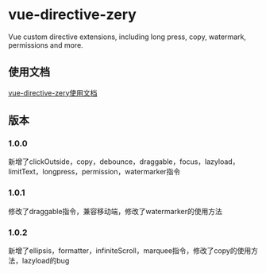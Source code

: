 # vue-directive-zery
Vue custom directive extensions, including long press, copy, watermark, permissions and more.

## 使用文档
[vue-directive-zery使用文档](https://zhouzelin.github.io/zery/)

## 版本
### 1.0.0
新增了clickOutside，copy，debounce，draggable，focus，lazyload，limitText，longpress，permission，watermarker指令

### 1.0.1
修改了draggable指令，兼容移动端，修改了watermarker的使用方法

### 1.0.2
新增了ellipsis，formatter，infiniteScroll，marquee指令，修改了copy的使用方法，lazyload的bug
